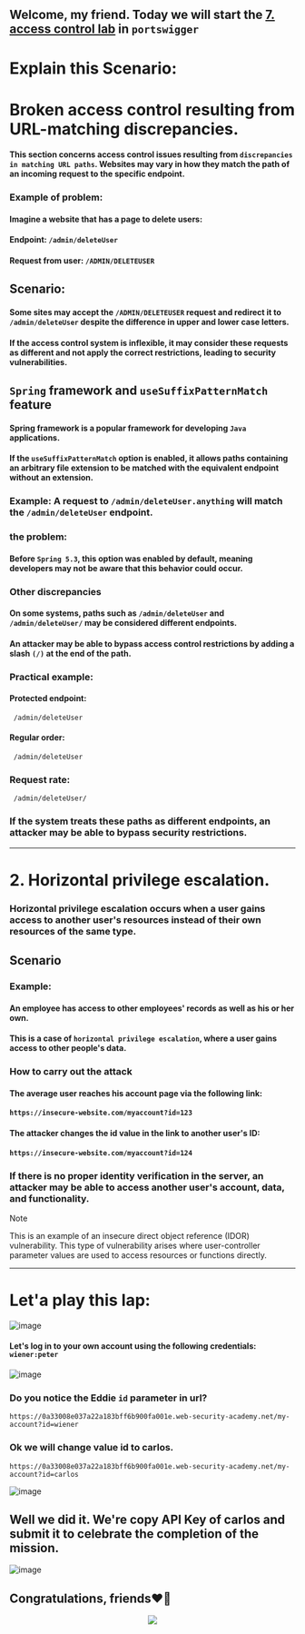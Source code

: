 ## Welcome, my friend. Today we will start the [7. access control lab](https://portswigger.net/web-security/access-control/lab-user-id-controlled-by-request-parameter) in ```portswigger```

# Explain this Scenario:

# Broken access control resulting from URL-matching discrepancies.

#### This section concerns access control issues resulting from ```discrepancies in matching URL paths```. Websites may vary in how they match the path of an incoming request to the specific endpoint.

###  Example of problem:

#### Imagine a website that has a page to delete users:

#### Endpoint: ```/admin/deleteUser```
#### Request from user: ```/ADMIN/DELETEUSER```

## Scenario:

#### Some sites may accept the ```/ADMIN/DELETEUSER``` request and redirect it to ```/admin/deleteUser``` despite the difference in upper and lower case letters.
#### If the access control system is inflexible, it may consider these requests as different and not apply the correct restrictions, leading to security vulnerabilities.



## ```Spring``` framework and ```useSuffixPatternMatch``` feature

#### Spring framework is a popular framework for developing ```Java``` applications.

#### If the ```useSuffixPatternMatch``` option is enabled, it allows paths containing an arbitrary file extension to be matched with the equivalent endpoint without an extension.
### Example: A request to ```/admin/deleteUser.anything``` will match the ```/admin/deleteUser``` endpoint.

### the problem:

#### Before ```Spring 5.3```, this option was enabled by default, meaning developers may not be aware that this behavior could occur.

### Other discrepancies

#### On some systems, paths such as ```/admin/deleteUser``` and ```/admin/deleteUser/``` may be considered different endpoints.

#### An attacker may be able to bypass access control restrictions by adding a slash ```(/)``` at the end of the path.

### Practical example:

#### Protected endpoint:

```
 /admin/deleteUser
```

#### Regular order:

```
 /admin/deleteUser
```

### Request rate:

```
 /admin/deleteUser/
````

### If the system treats these paths as different endpoints, an attacker may be able to bypass security restrictions.

-----------------

# 2. Horizontal privilege escalation.


### Horizontal privilege escalation occurs when a user gains access to another user's resources instead of their own resources of the same type.

## Scenario

### Example:

#### An employee has access to other employees' records as well as his or her own.
#### This is a case of ```horizontal privilege escalation```, where a user gains access to other people's data.

### How to carry out the attack

#### The average user reaches his account page via the following link:
#### ```https://insecure-website.com/myaccount?id=123```
#### The attacker changes the id value in the link to another user's ID:
#### ```https://insecure-website.com/myaccount?id=124```

### If there is no proper identity verification in the server, an attacker may be able to access another user's account, data, and functionality.



> [!NOTE]
> This is an example of an insecure direct object reference (IDOR) vulnerability. This type of vulnerability arises where user-controller parameter values are used to access resources or functions directly.


------

# Let'a play this lap:

![image](https://github.com/user-attachments/assets/5b227a37-6666-49c8-9d9d-aed682a834bf)

#### Let's log in to your own account using the following credentials: ```wiener:peter```

![image](https://github.com/user-attachments/assets/16f5dd17-e9be-4367-8c59-84a2acde4279)

### Do you notice the Eddie ```id``` parameter in url? 

```https://0a33008e037a22a183bff6b900fa001e.web-security-academy.net/my-account?id=wiener```

### Ok we will change value id to carlos.

```
https://0a33008e037a22a183bff6b900fa001e.web-security-academy.net/my-account?id=carlos
```
![image](https://github.com/user-attachments/assets/9632903e-176a-489b-88ed-ae5bcc7dd773)


## Well we did it. We're copy API Key of carlos and submit it to celebrate the completion of the mission.


![image](https://github.com/user-attachments/assets/57c865ea-16cd-4955-9046-30fc403dd140)




## Congratulations, friends❤️‍🔥

<p align="center">
<img src="https://github.com/user-attachments/assets/dccdbd77-33c7-43a6-ac94-505295169c77" >
</p>








































